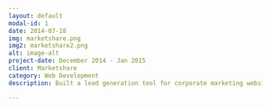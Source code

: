 ```yaml
---
layout: default
modal-id: 1
date: 2014-07-18
img: marketshare.png
img2: marketshare2.png
alt: image-alt
project-date: December 2014 - Jan 2015
client: Marketshare
category: Web Development
description: Built a lead generation tool for corporate marketing website that integrated with an internal predicative analytics backend. Integrated with Pardot API to save prospect information in the CRM

---
```

